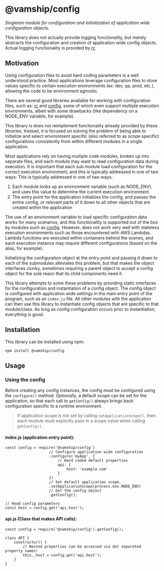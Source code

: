 # @vamship/config

_Singleton module for configuration and initialization of application wide
configuration objects._

This library does not actually provide logging functionality, but merely
abstracts the configuration and creation of application wide config objects.
Actual logging functionality is provided by
[rc](https://www.npmjs.com/package/rc)

## Motivation

Using configuration files to avoid hard coding parameters is a well understood
practice. Most applications leverage configuration files to store values
specific to certain execution environments (ex: dev, qa, prod, etc.), allowing
the code to be environment agnostic.

There are several good libraries available for working with configuration files,
such as: [rc](https://www.npmjs.com/package/rc) and
[config](https://www.npmjs.com/package/config), some of which even support
multiple execution environments, albeit with some drawbacks (like dependency on
a NODE_ENV variable, for example).

This library is does not reimplement functionality already provided by these
libraries. Instead, it is focused on solving the problem of being able to
initialize and select environment specific (also referred to as scope specific)
configurations consistently from within different modules in a single
application.

Most applications rely on having multiple code modules, broken up into separate
files, and each module may want to read configuration data during execution.
It is important that each sub module load configuration for the correct
execution environment, and this is typically addressed in one of two ways:
This is typically addressed in one of two ways:

1. Each module looks up an environment variable (such as NODE_ENV), and uses
   this value to determine the current execution environment.
2. The entry point for the application initializes the config, and passes the
   entire config, or relevant parts of it down to all other objects that are
   created within the application

The use of an environment variable to load specific configuration data works
for many scenarios, and this functionality is supported out of the box by
modules such as [config](https://www.npmjs.com/package/config). However, does
not work very well with stateless execution environments such as those
encountered with AWS Lambdas. Lambda functions are executed within containers
behind the scenes, and each execution instance may require different
configurations (based on the alias, for example).

Initializing the configuration object at the entry point and passing it down
to each of the submodules alleviates this problem, but that makes the object
interfaces clunky, sometimes requiring a parent object to accept a config
object for the sole reaon that its child components need it.

This library attempts to solve these problems by providing static interfaces for
the configuration and instantiation of a config object. The config object is
configured with application wide settings in the main entry point of the
program, such as an `index.js` file. All other modules with the application can
then use this library to instantiate config objects that are specific to that
module/class. As long as config configuration occurs prior to instantiation,
everything is good.

## Installation

This library can be installed using npm:

```
npm install @vamship/config
```

## Usage

### Using the config

Before creating any config instances, the config must be configured using the
`configure()` method. Optionally, a default scope can be set for the
application, so that each call to `getConfig()` always brings back
configuration specific to a runtime environment.

> If application scope is not set by calling `setApplicationScope()`, then each
> module must explicitly pass in a scope value when calling `getConfig()`.

#### index.js (application entry point):

```
const config = require('@vamship/config')
                    // Configure application wide configuration
                    .configure('myApp', {
                        // Hard coded default properties
                        api: {
                            host: 'example.com'
                        }
                    })
                    // Set default application scope.
                    .setApplicationScope(process.env.NODE_ENV)
                    // Get the config object
                    .getConfig();

// Read config parameters
const host = config.get('api.host');
```

#### api.js (Class that makes API calls):

```
const config = require('@vamship/config').getConfig();

class API {
    constructor() {
        // Nested properties can be accessed via dot separated property names!
        this._host = config.get('api.host');
    }
}
```

